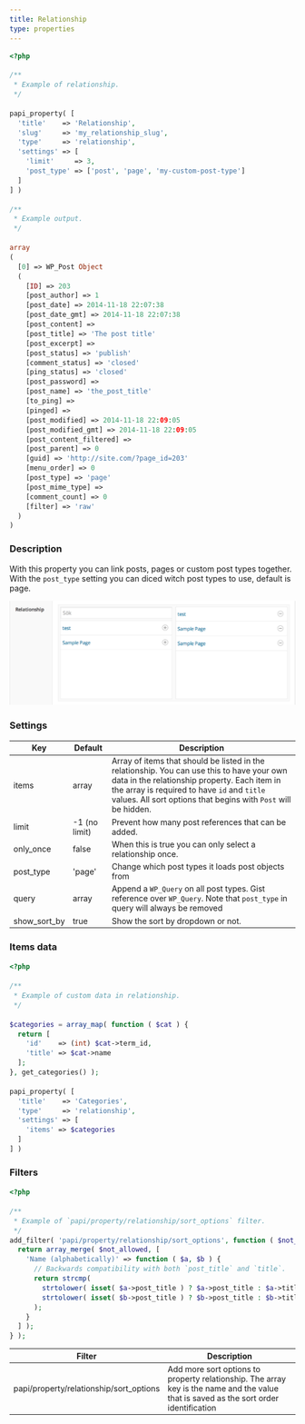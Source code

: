 ```yaml
---
title: Relationship
type: properties
---
```


```php
<?php

/**
 * Example of relationship.
 */

papi_property( [
  'title'    => 'Relationship',
  'slug'     => 'my_relationship_slug',
  'type'     => 'relationship',
  'settings' => [
    'limit'     => 3,
    'post_type' => ['post', 'page', 'my-custom-post-type']
  ]
] )

/**
 * Example output.
 */

array
(
  [0] => WP_Post Object
  (
    [ID] => 203
    [post_author] => 1
    [post_date] => 2014-11-18 22:07:38
    [post_date_gmt] => 2014-11-18 22:07:38
    [post_content] =>
    [post_title] => 'The post title'
    [post_excerpt] =>
    [post_status] => 'publish'
    [comment_status] => 'closed'
    [ping_status] => 'closed'
    [post_password] =>
    [post_name] => 'the_post_title'
    [to_ping] =>
    [pinged] =>
    [post_modified] => 2014-11-18 22:09:05
    [post_modified_gmt] => 2014-11-18 22:09:05
    [post_content_filtered] =>
    [post_parent] => 0
    [guid] => 'http://site.com/?page_id=203'
    [menu_order] => 0
    [post_type] => 'page'
    [post_mime_type] =>
    [comment_count] => 0
    [filter] => 'raw'
  )
)
```

### Description

With this property you can link posts, pages or custom post types together. With the `post_type` setting you can diced witch post types to use, default is page.

![Relationship example](/images/docs/property-relationship.png)

### Settings

Key          | Default       | Description
-------------|---------------|--------------------------------------------------
items        | array         | Array of items that should be listed in the relationship. You can use this to have your own data in the relationship property. Each item in the array is required to have `id` and `title` values. All sort options that begins with `Post` will be hidden.
limit        | -1 (no limit) | Prevent how many post references that can be added.
only_once    | false         | When this is true you can only select a relationship once.
post_type    | 'page'        | Change which post types it loads post objects from
query        | array         | Append a `WP_Query` on all post types. Gist reference over `WP_Query`. Note that `post_type` in query will always be removed
show_sort_by | true          | Show the sort by dropdown or not.

### Items data

```php
<?php

/**
 * Example of custom data in relationship.
 */

$categories = array_map( function ( $cat ) {
  return [
    'id'    => (int) $cat->term_id,
    'title' => $cat->name
  ];
}, get_categories() );

papi_property( [
  'title'    => 'Categories',
  'type'     => 'relationship',
  'settings' => [
    'items' => $categories
  ]
] )
```

### Filters

```php
<?php

/**
 * Example of `papi/property/relationship/sort_options` filter.
 */
add_filter( 'papi/property/relationship/sort_options', function ( $not_allowed ) {
  return array_merge( $not_allowed, [
    'Name (alphabetically)' => function ( $a, $b ) {
      // Backwards compatibility with both `post_title` and `title`.
      return strcmp(
        strtolower( isset( $a->post_title ) ? $a->post_title : $a->title ),
        strtolower( isset( $b->post_title ) ? $b->post_title : $b->title )
      );
    }
  ] );
} );
```

Filter                                  | Description
----------------------------------------|-------------
papi/property/relationship/sort_options | Add more sort options to property relationship. The array key is the name and the value that is saved as the sort order identification

